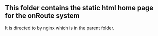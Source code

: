 ## This folder contains the static html home page for the onRoute system

It is directed to by nginx which is in the parent folder.


